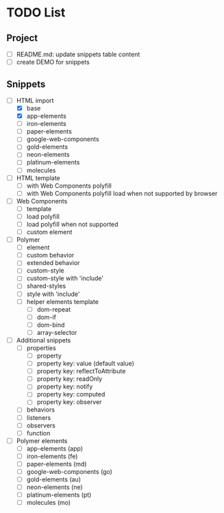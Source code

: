 # TODO List

## Project

- [ ] README.md: update snippets table content
- [ ] create DEMO for snippets

## Snippets

- [ ] HTML import
    - [x] base
    - [x] app-elements
    - [ ] iron-elements
    - [ ] paper-elements
    - [ ] google-web-components
    - [ ] gold-elements
    - [ ] neon-elements
    - [ ] platinum-elements
    - [ ] molecules
- [ ] HTML template
    - [ ] with Web Components polyfill
    - [ ] with Web Components polyfill load when not supported by browser
- [ ] Web Components
    - [ ] template
    - [ ] load polyfill
    - [ ] load polyfill when not supported
    - [ ] custom element
- [ ] Polymer
    - [ ] element
    - [ ] custom behavior
    - [ ] extended behavior
    - [ ] custom-style
    - [ ] custom-style with 'include'
    - [ ] shared-styles
    - [ ] style with 'include'
    - [ ] helper elements template
        - [ ] dom-repeat
        - [ ] dom-if
        - [ ] dom-bind
        - [ ] array-selector
- [ ] Additional snippets
    - [ ] properties
        - [ ] property
        - [ ] property key: value (default value)
        - [ ] property key: reflectToAttribute
        - [ ] property key: readOnly
        - [ ] property key: notify
        - [ ] property key: computed
        - [ ] property key: observer
    - [ ] behaviors
    - [ ] listeners
    - [ ] observers
    - [ ] function
- [ ] Polymer elements
    - [ ] app-elements (app)
    - [ ] iron-elements (fe)
    - [ ] paper-elements (md)
    - [ ] google-web-components (go)
    - [ ] gold-elements (au)
    - [ ] neon-elements (ne)
    - [ ] platinum-elements (pt)
    - [ ] molecules (mo)
